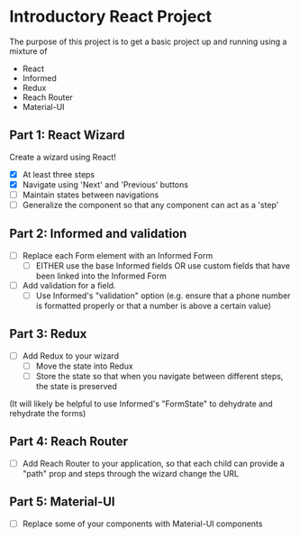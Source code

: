 # Introductory React Project

The purpose of this project is to get a basic project up and running using a mixture of
- React
- Informed
- Redux
- Reach Router
- Material-UI

## Part 1: React Wizard
Create a wizard using React!
- [x] At least three steps
- [x] Navigate using 'Next' and 'Previous' buttons
- [ ] Maintain states between navigations
- [ ] Generalize the component so that any component can act as a 'step'

## Part 2: Informed and validation
- [ ] Replace each Form element with an Informed Form	
	- [ ] EITHER use the base Informed fields OR use custom fields that have been linked into the Informed Form
- [ ] Add validation for a field.
	- [ ] Use Informed's "validation" option (e.g. ensure that a phone number is formatted properly or that a number is above a certain value)

## Part 3: Redux
- [ ] Add Redux to your wizard
	- [ ] Move the state into Redux
	- [ ] Store the state so that when you navigate between different steps, the state is preserved

(It will likely be helpful to use Informed's "FormState" to dehydrate and rehydrate the forms)

## Part 4: Reach Router
- [ ] Add Reach Router to your application, so that each child can provide a "path" prop and steps through the wizard change the URL

## Part 5: Material-UI
- [ ] Replace some of your components with Material-UI components
